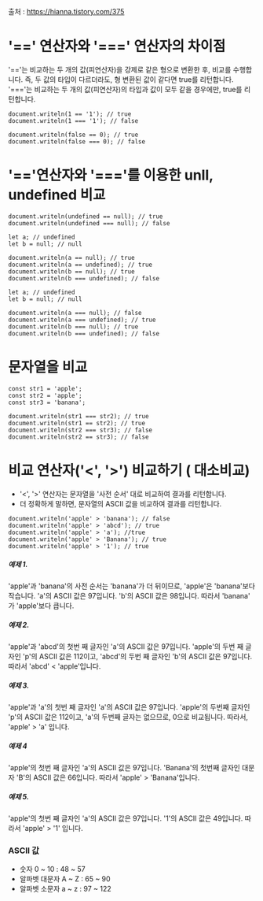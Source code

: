 출처 : https://hianna.tistory.com/375

# '==' 연산자와 '===' 연산자의 차이점

'=='는 비교하는 두 개의 값(피연산자)을 강제로 같은 형으로 변환한 후, 비교를 수행합니다.
즉, 두 값의 타입이 다르더라도, 형 변환된 값이 같다면 true를 리턴합니다.
'==='는 비교하는 두 개의 값(피연산자)의 타입과 값이 모두 같을 경우에만, true를 리턴합니다.

```
document.writeln(1 == '1'); // true
document.writeln(1 === '1'); // false

document.writeln(false == 0); // true
document.writeln(false === 0); // false
```

#  '=='연산자와 '==='를 이용한 unll, undefined 비교 

```
document.writeln(undefined == null); // true
document.writeln(undefined === null); // false
```

```
let a; // undefined
let b = null; // null

document.writeln(a == null); // true
document.writeln(a == undefined); // true
document.writeln(b == null); // true
document.writeln(b === undefined); // false

```

```
let a; // undefined
let b = null; // null

document.writeln(a === null); // false
document.writeln(a === undefined); // true
document.writeln(b === null); // true
document.writeln(b === undefined); // false
```

# 문자열을 비교
```
const str1 = 'apple';
const str2 = 'apple';
const str3 = 'banana';

document.writeln(str1 === str2); // true
document.writeln(str1 == str2); // true
document.writeln(str2 === str3); // false
document.writeln(str2 == str3); // false
```

#  비교 연산자('<', '>') 비교하기 ( 대소비교) 
- '<', '>' 연산자는 문자열을 '사전 순서' 대로 비교하여 결과를 리턴합니다.
- 더 정확하게 말하면, 문자열의 ASCII 값을 비교하여 결과를 리턴합니다.

```
document.writeln('apple' > 'banana'); // false
document.writeln('apple' > 'abcd'); // true
document.writeln('apple' > 'a'); //true
document.writeln('apple' > 'Banana'); // true
document.writeln('apple' > '1'); // true
```
##### 예제 1.

'apple'과 'banana'의 사전 순서는 'banana'가 더 뒤이므로, 'apple'은 'banana'보다 작습니다.
'a'의 ASCII 값은 97입니다.
'b'의 ASCII 값은 98입니다.
따라서 'banana' 가 'apple'보다 큽니다.
 

##### 예제 2.

'apple'과 'abcd'의 첫번 째 글자인 'a'의 ASCII 값은 97입니다.
'apple'의 두번 째 글자인 'p'의 ASCII 값은 112이고,
'abcd'의 두번 째 글자인 'b'의 ASCII 값은 97입니다.
따라서 'abcd' < 'apple'입니다.
 

##### 예제 3.

'apple'과 'a'의 첫번 째 글자인 'a'의 ASCII 값은 97입니다.
'apple'의 두번째 글자인 'p'의 ASCII 값은 112이고,
'a'의 두번째 글자는 없으므로, 0으로 비교됩니다.
따라서, 'apple' > 'a' 입니다.
 

##### 예제 4

'apple'의 첫번 째 글자인 'a'의 ASCII 값은 97입니다.
'Banana'의 첫번째 글자인 대문자 'B'의 ASCII 값은 66입니다.
따라서 'apple' > 'Banana'입니다.

##### 예제 5.

'apple'의 첫번 째 글자인 'a'의 ASCII 값은 97입니다.
'1'의 ASCII 값은 49입니다.
따라서 'apple' > '1' 입니다.
 
### ASCII 값 
- 숫자 0 ~ 10 : 48 ~ 57
- 알파벳 대문자  A ~ Z : 65 ~ 90
- 알파벳 소문자  a ~ z : 97 ~ 122